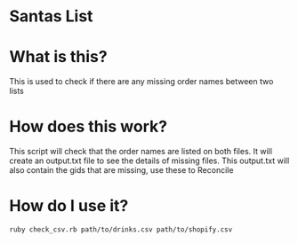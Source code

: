 # Santas List

# What is this?
This is used to check if there are any missing order names between two lists

# How does this work?
This script will check that the order names are listed on both files.
It will create an output.txt file to see the details of missing files.
This output.txt will also contain the gids that are missing, use these to Reconcile

# How do I use it?
```
ruby check_csv.rb path/to/drinks.csv path/to/shopify.csv
```
